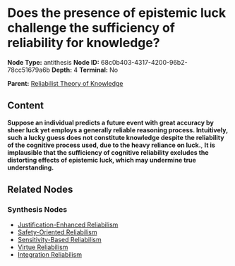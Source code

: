 # Does the presence of epistemic luck challenge the sufficiency of reliability for knowledge?

**Node Type:** antithesis
**Node ID:** 68c0b403-4317-4200-96b2-78cc51679a6b
**Depth:** 4
**Terminal:** No

**Parent:** [Reliabilist Theory of Knowledge](reliabilist-theory-of-knowledge-synthesis-ee7ece98-b2cc-46d0-abcb-d153c1c8fbcd.md)

## Content

**Suppose an individual predicts a future event with great accuracy by sheer luck yet employs a generally reliable reasoning process. Intuitively, such a lucky guess does not constitute knowledge despite the reliability of the cognitive process used, due to the heavy reliance on luck.**, **It is implausible that the sufficiency of cognitive reliability excludes the distorting effects of epistemic luck, which may undermine true understanding.**

## Related Nodes

### Synthesis Nodes

- [Justification-Enhanced Reliabilism](justification-enhanced-reliabilism-synthesis-bae2f700-2350-4d2b-a1a3-c499ce34dd94.md)
- [Safety-Oriented Reliabilism](safety-oriented-reliabilism-synthesis-1fcf2578-cfc3-4664-96f4-85cceb7ab794.md)
- [Sensitivity-Based Reliabilism](sensitivity-based-reliabilism-synthesis-f8838b58-5af1-4f74-ae38-20b215d5ecd2.md)
- [Virtue Reliabilism](virtue-reliabilism-synthesis-4d379e4b-16d3-4305-b295-3392b7b7fe61.md)
- [Integration Reliabilism](integration-reliabilism-synthesis-7ae6c228-a5b7-43a9-9887-99eb23c59d65.md)
